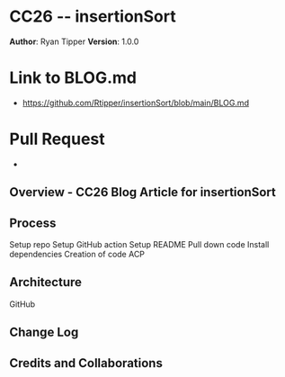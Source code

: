 # CC26  -- insertionSort

**Author**: Ryan Tipper
**Version**: 1.0.0

# Link to BLOG.md
- https://github.com/Rtipper/insertionSort/blob/main/BLOG.md

# Pull Request
-  


## Overview - CC26 Blog Article for insertionSort


## Process
Setup repo
Setup GitHub action
Setup README
Pull down code
Install dependencies
Creation of code
ACP

## Architecture
GitHub

## Change Log

## Credits and Collaborations
